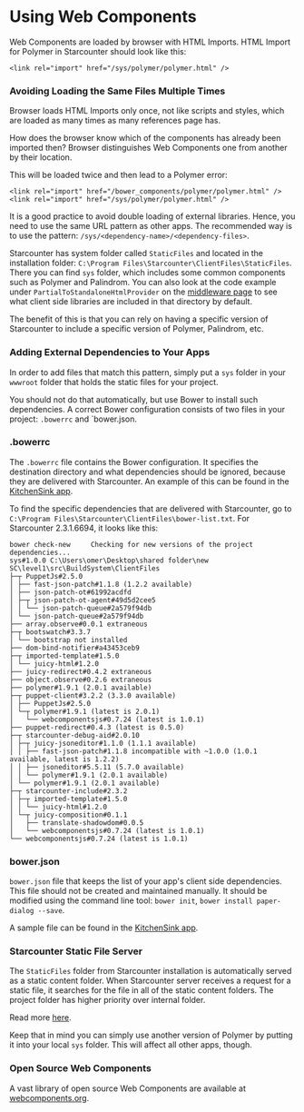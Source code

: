 # Using Web Components

Web Components are loaded by browser with HTML Imports. HTML Import for Polymer in Starcounter should look like this:

```
<link rel="import" href="/sys/polymer/polymer.html" />
```

### Avoiding Loading the Same Files Multiple Times

Browser loads HTML Imports only once, not like scripts and styles, which are loaded as many times as many references page has.

How does the browser know which of the components has already been imported then? Browser distinguishes Web Components one from another by their location.

This will be loaded twice and then lead to a Polymer error:

```
<link rel="import" href="/bower_components/polymer/polymer.html" />
<link rel="import" href="/sys/polymer/polymer.html" />
```

It is a good practice to avoid double loading of external libraries. Hence, you need to use the same URL pattern as other apps. The recommended way is to use the pattern: `/sys/<dependency-name>/<dependency-files>`.

Starcounter has system folder called `StaticFiles` and located in the installation folder: `C:\Program Files\Starcounter\ClientFiles\StaticFiles`. There you can find `sys` folder, which includes some common components such as Polymer and Palindrom. You can also look at the code example under `PartialToStandaloneHtmlProvider` on the [middleware page](../network/middleware.md) to see what client side libraries are included in that directory by default.

The benefit of this is that you can rely on having a specific version of Starcounter to include a specific version of Polymer, Palindrom, etc.

### Adding External Dependencies to Your Apps

In order to add files that match this pattern, simply put a `sys` folder in your `wwwroot` folder that holds the static files for your project.

You should not do that automatically, but use Bower to install such dependencies. A correct Bower configuration consists of two files in your project: `.bowerrc` and \`bower.json.

### .bowerrc

The `.bowerrc` file contains the Bower configuration. It specifies the destination directory and what dependencies should be ignored, because they are delivered with Starcounter. An example of this can be found in the [KitchenSink app](https://github.com/StarcounterApps/KitchenSink/blob/master/src/KitchenSink/.bowerrc).

To find the specific dependencies that are delivered with Starcounter, go to `C:\Program Files\Starcounter\ClientFiles\bower-list.txt`. For Starcounter 2.3.1.6694, it looks like this:



```
bower check-new     Checking for new versions of the project dependencies...
sys#1.0.0 C:\Users\omer\Desktop\shared folder\new SC\level1\src\BuildSystem\ClientFiles
├─┬ PuppetJs#2.5.0
│ ├── fast-json-patch#1.1.8 (1.2.2 available)
│ ├── json-patch-ot#61992acdfd
│ ├─┬ json-patch-ot-agent#49d5d2cee5
│ │ └── json-patch-queue#2a579f94db
│ └── json-patch-queue#2a579f94db
├── array.observe#0.0.1 extraneous
├─┬ bootswatch#3.3.7
│ └── bootstrap not installed
├── dom-bind-notifier#a43453ceb9
├─┬ imported-template#1.5.0
│ └── juicy-html#1.2.0
├── juicy-redirect#0.4.2 extraneous
├── object.observe#0.2.6 extraneous
├── polymer#1.9.1 (2.0.1 available)
├─┬ puppet-client#3.2.2 (3.3.0 available)
│ ├── PuppetJs#2.5.0
│ └─┬ polymer#1.9.1 (latest is 2.0.1)
│   └── webcomponentsjs#0.7.24 (latest is 1.0.1)
├── puppet-redirect#0.4.3 (latest is 0.5.0)
├─┬ starcounter-debug-aid#2.0.10
│ ├─┬ juicy-jsoneditor#1.1.0 (1.1.1 available)
│ │ ├── fast-json-patch#1.1.8 incompatible with ~1.0.0 (1.0.1 available, latest is 1.2.2)
│ │ ├── jsoneditor#5.5.11 (5.7.0 available)
│ │ └── polymer#1.9.1 (2.0.1 available)
│ └── polymer#1.9.1 (2.0.1 available)
├─┬ starcounter-include#2.3.2
│ ├─┬ imported-template#1.5.0
│ │ └── juicy-html#1.2.0
│ └─┬ juicy-composition#0.1.1
│   ├── translate-shadowdom#0.0.5
│   └── webcomponentsjs#0.7.24 (latest is 1.0.1)
└── webcomponentsjs#0.7.24 (latest is 1.0.1)
```

### bower.json

`bower.json` file that keeps the list of your app's client side dependencies. This file should not be created and maintained manually. It should be modified using the command line tool: `bower init`, `bower install paper-dialog --save`.

A sample file can be found in the [KitchenSink app](https://github.com/StarcounterApps/KitchenSink/blob/master/src/KitchenSink/bower.json).

### Starcounter Static File Server

The `StaticFiles` folder from Starcounter installation is automatically served as a static content folder. When Starcounter server receives a request for a static file, it searches for the file in all of the static content folders. The project folder has higher priority over internal folder.

Read more [here](../network/static-file-server.md).

Keep that in mind you can simply use another version of Polymer by putting it into your local `sys` folder. This will affect all other apps, though.

### Open Source Web Components

A vast library of open source Web Components are available at [webcomponents.org](https://www.webcomponents.org/).

